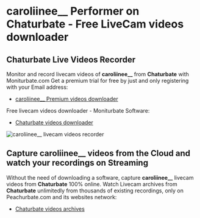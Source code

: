 # caroliinee__ Performer on Chaturbate - Free LiveCam videos downloader

## Chaturbate Live Videos Recorder

Monitor and record livecam videos of **caroliinee__** from **Chaturbate** with Moniturbate.com
Get a premium trial for free by just and only registering with your Email address:
* [caroliinee__ Premium videos downloader](https://moniturbate.com/request-demo-licence-key.html)

Free livecam videos downloader - Moniturbate Software:
* [Chaturbate videos downloader](https://moniturbate.com/moniturbate-download-software.html)

![caroliinee__ livecam videos recorder](https://peachurnet.com/templates/moniturbate-software.png)


## Capture caroliinee__ videos from the Cloud and watch your recordings on Streaming

Without the need of downloading a software, capture **caroliinee__** livecam videos from **Chaturbate** 100% online.
Watch Livecam archives from **Chaturbate** unlimitedly from thousands of existing recordings, only on Peachurbate.com and its websites network:
* [Chaturbate videos archives](https://peachurnet.com/)